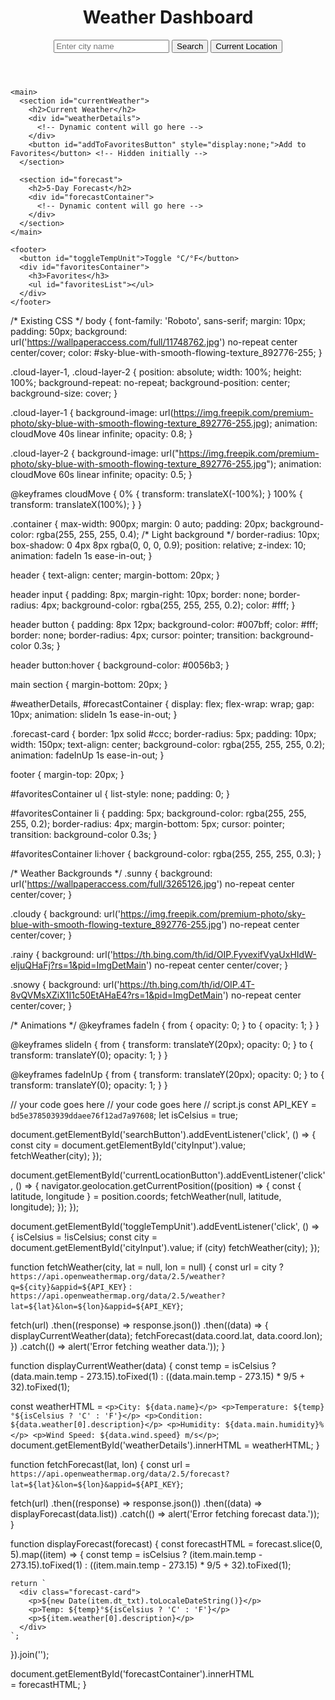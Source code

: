 <!DOCTYPE html>
<html lang="en">
<head>
  <meta charset="UTF-8">
  <meta name="viewport" content="width=device-width, initial-scale=1.0">
  <title>Weather Dashboard</title>
  <link rel="stylesheet" href="styles.css">
  <script defer src="script.js"></script>
</head>
<body>
  <div class="container">
    <header>
      <h1>Weather Dashboard</h1>
      <input type="text" id="cityInput" placeholder="Enter city name">
      <button id="searchButton">Search</button>
      <button id="currentLocationButton">Current Location</button>
    </header>

    <main>
      <section id="currentWeather">
        <h2>Current Weather</h2>
        <div id="weatherDetails">
          <!-- Dynamic content will go here -->
        </div>
        <button id="addToFavoritesButton" style="display:none;">Add to Favorites</button> <!-- Hidden initially -->
      </section>

      <section id="forecast">
        <h2>5-Day Forecast</h2>
        <div id="forecastContainer">
          <!-- Dynamic content will go here -->
        </div>
      </section>
    </main>

    <footer>
      <button id="toggleTempUnit">Toggle °C/°F</button>
      <div id="favoritesContainer">
        <h3>Favorites</h3>
        <ul id="favoritesList"></ul>
      </div>
    </footer>
  </div>
</body>
</html>




/* Existing CSS */
body {
    font-family: 'Roboto', sans-serif;
    margin: 10px;
    padding: 50px;
    background: url('https://wallpaperaccess.com/full/11748762.jpg') no-repeat center center/cover;
    color: #sky-blue-with-smooth-flowing-texture_892776-255;
}


.cloud-layer-1, .cloud-layer-2 {
    position: absolute;
    width: 100%;
    height: 100%;
    background-repeat: no-repeat;
    background-position: center;
    background-size: cover;
}

.cloud-layer-1 {
    background-image: url(https://img.freepik.com/premium-photo/sky-blue-with-smooth-flowing-texture_892776-255.jpg);
    animation: cloudMove 40s linear infinite;
    opacity: 0.8;
}

.cloud-layer-2 {
    background-image: url("https://img.freepik.com/premium-photo/sky-blue-with-smooth-flowing-texture_892776-255.jpg");
    animation: cloudMove 60s linear infinite;
    opacity: 0.5;
}

@keyframes cloudMove {
    0% {
        transform: translateX(-100%);
    }
    100% {
        transform: translateX(100%);
    }
}

.container {
    max-width: 900px;
    margin: 0 auto;
    padding: 20px;
    background-color: rgba(255, 255, 255, 0.4); /* Light background */
    border-radius: 10px;
    box-shadow: 0 4px 8px rgba(0, 0, 0, 0.9);
    position: relative;
    z-index: 10;
    animation: fadeIn 1s ease-in-out;
}

header {
    text-align: center;
    margin-bottom: 20px;
}

header input {
    padding: 8px;
    margin-right: 10px;
    border: none;
    border-radius: 4px;
    background-color: rgba(255, 255, 255, 0.2);
    color: #fff;
}

header button {
    padding: 8px 12px;
    background-color: #007bff;
    color: #fff;
    border: none;
    border-radius: 4px;
    cursor: pointer;
    transition: background-color 0.3s;
}

header button:hover {
    background-color: #0056b3;
}

main section {
    margin-bottom: 20px;
}

#weatherDetails, #forecastContainer {
    display: flex;
    flex-wrap: wrap;
    gap: 10px;
    animation: slideIn 1s ease-in-out;
}

.forecast-card {
    border: 1px solid #ccc;
    border-radius: 5px;
    padding: 10px;
    width: 150px;
    text-align: center;
    background-color: rgba(255, 255, 255, 0.2);
    animation: fadeInUp 1s ease-in-out;
}

footer {
    margin-top: 20px;
}

#favoritesContainer ul {
    list-style: none;
    padding: 0;
}

#favoritesContainer li {
    padding: 5px;
    background-color: rgba(255, 255, 255, 0.2);
    border-radius: 4px;
    margin-bottom: 5px;
    cursor: pointer;
    transition: background-color 0.3s;
}

#favoritesContainer li:hover {
    background-color: rgba(255, 255, 255, 0.3);
}

/* Weather Backgrounds */
.sunny {
    background: url('https://wallpaperaccess.com/full/3265126.jpg') no-repeat center center/cover;
}

.cloudy {
    background: url('https://img.freepik.com/premium-photo/sky-blue-with-smooth-flowing-texture_892776-255.jpg') no-repeat center center/cover;
}

.rainy {
    background: url('https://th.bing.com/th/id/OIP.FyvexifVyaUxHIdW-eljuQHaFj?rs=1&pid=ImgDetMain') no-repeat center center/cover;
}

.snowy {
    background: url('https://th.bing.com/th/id/OIP.4T-8vQVMsXZiX1I1c50EtAHaE4?rs=1&pid=ImgDetMain') no-repeat center center/cover;
}

/* Animations */
@keyframes fadeIn {
    from {
        opacity: 0;
    }
    to {
        opacity: 1;
    }
}

@keyframes slideIn {
    from {
        transform: translateY(20px);
        opacity: 0;
    }
    to {
        transform: translateY(0);
        opacity: 1;
    }
}

@keyframes fadeInUp {
    from {
        transform: translateY(20px);
        opacity: 0;
    }
    to {
        transform: translateY(0);
        opacity: 1;
    }
}


// your code goes here
// your code goes here
// script.js
const API_KEY = `bd5e378503939ddaee76f12ad7a97608`;
let isCelsius = true;

document.getElementById('searchButton').addEventListener('click', () => {
  const city = document.getElementById('cityInput').value;
  fetchWeather(city);
});

document.getElementById('currentLocationButton').addEventListener('click', () => {
  navigator.geolocation.getCurrentPosition((position) => {
    const { latitude, longitude } = position.coords;
    fetchWeather(null, latitude, longitude);
  });
});

document.getElementById('toggleTempUnit').addEventListener('click', () => {
  isCelsius = !isCelsius;
  const city = document.getElementById('cityInput').value;
  if (city) fetchWeather(city);
});

function fetchWeather(city, lat = null, lon = null) {
  const url = city
    ? `https://api.openweathermap.org/data/2.5/weather?q=${city}&appid=${API_KEY}`
    : `https://api.openweathermap.org/data/2.5/weather?lat=${lat}&lon=${lon}&appid=${API_KEY}`;

  fetch(url)
    .then((response) => response.json())
    .then((data) => {
      displayCurrentWeather(data);
      fetchForecast(data.coord.lat, data.coord.lon);
    })
    .catch(() => alert('Error fetching weather data.'));
}

function displayCurrentWeather(data) {
  const temp = isCelsius
    ? (data.main.temp - 273.15).toFixed(1)
    : ((data.main.temp - 273.15) * 9/5 + 32).toFixed(1);

  const weatherHTML = `
    <p>City: ${data.name}</p>
    <p>Temperature: ${temp}°${isCelsius ? 'C' : 'F'}</p>
    <p>Condition: ${data.weather[0].description}</p>
    <p>Humidity: ${data.main.humidity}%</p>
    <p>Wind Speed: ${data.wind.speed} m/s</p>
  `;
  document.getElementById('weatherDetails').innerHTML = weatherHTML;
}

function fetchForecast(lat, lon) {
  const url = `https://api.openweathermap.org/data/2.5/forecast?lat=${lat}&lon=${lon}&appid=${API_KEY}`;

  fetch(url)
    .then((response) => response.json())
    .then((data) => displayForecast(data.list))
    .catch(() => alert('Error fetching forecast data.'));
}

function displayForecast(forecast) {
  const forecastHTML = forecast.slice(0, 5).map((item) => {
    const temp = isCelsius
      ? (item.main.temp - 273.15).toFixed(1)
      : ((item.main.temp - 273.15) * 9/5 + 32).toFixed(1);
    
    return `
      <div class="forecast-card">
        <p>${new Date(item.dt_txt).toLocaleDateString()}</p>
        <p>Temp: ${temp}°${isCelsius ? 'C' : 'F'}</p>
        <p>${item.weather[0].description}</p>
      </div>
    `;
  }).join('');
  
  document.getElementById('forecastContainer').innerHTML = forecastHTML;
}
